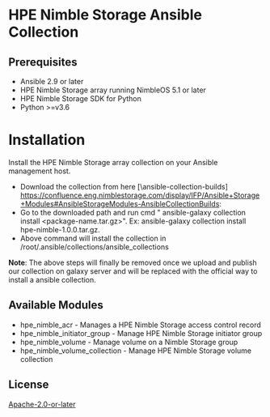 # HPE Nimble Storage Ansible Collection

## Prerequisites

- Ansible 2.9 or later
- HPE Nimble Storage array running NimbleOS 5.1 or later
- HPE Nimble Storage SDK for Python
- Python >=v3.6

# Installation

Install the HPE Nimble Storage array collection on your Ansible management host.

- Download the collection from here [\ansible-collection-builds\] https://confluence.eng.nimblestorage.com/display/IFP/Ansible+Storage+Modules#AnsibleStorageModules-AnsibleCollectionBuilds:
- Go to the downloaded path and run cmd " ansible-galaxy collection install <package-name.tar.gz>". Ex: ansible-galaxy collection install hpe-nimble-1.0.0.tar.gz.
- Above command will install the collection in /root/.ansible/collections/ansible_collections

**Note**: The above steps will finally be removed once we upload and publish our collection on galaxy server and will be replaced with the official way to install a ansible collection.

## Available Modules

- hpe_nimble_acr - Manages a HPE Nimble Storage access control record
- hpe_nimble_initiator_group - Manage HPE Nimble Storage initiator group
- hpe_nimble_volume -  Manage volume on a Nimble Storage group
- hpe_nimble_volume_collection - Manage HPE Nimble Storage volume collection

## License

[Apache-2.0-or-later](http://www.apache.org/licenses/LICENSE-2.0)
